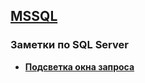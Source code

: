 ## [MSSQL](../MSSQL.md) 
### Заметки по SQL Server  
- **[Подсветка окна запроса](./ColorTab.md)**  

